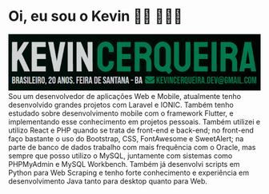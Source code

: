# Oi, eu sou o Kevin 👋🏾 👨🏾‍💻

<img src="https://github.com/KevinCerqueira/KevinCerqueira/blob/main/name-lastname.png" alt="Kevin Cerqueira description">
Sou um desenvolvedor de aplicações Web e Mobile, atualmente tenho desenvolvido grandes projetos com Laravel e IONIC. Também tenho estudado sobre desenvolvimento mobile com o framework Flutter, e implementando esse conhecimento em projetos pessoais. Também utilizei e utilizo React e PHP quando se trata de front-end e back-end; no front-end faço bastante o uso do Bootstrap, CSS, FontAwesome e SweetAlert; na parte de banco de dados trabalho com mais frequência com o Oracle, mas sempre que posso utilizo o MySQL, juntamente com sistemas como PHPMyAdmin e MySQL Workbench. Também já desenvolvi scripts em Python para Web Scraping e tenho forte conhecimento e experiência em desenvolvimento Java tanto para desktop quanto para Web.
